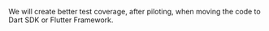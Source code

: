 We will create better test coverage, after piloting, when moving the code
to Dart SDK or Flutter Framework.
